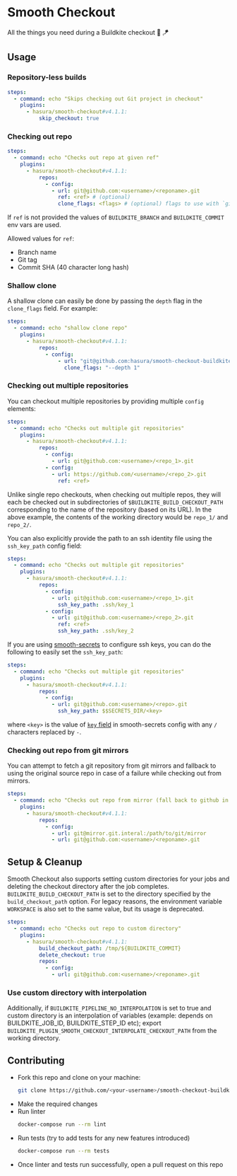 # Smooth Checkout
All the things you need during a Buildkite checkout :butter: :kite:

## Usage

### Repository-less builds
```yml
steps:
  - command: echo "Skips checking out Git project in checkout"
    plugins:
      - hasura/smooth-checkout#v4.1.1:
          skip_checkout: true
```

### Checking out repo
```yml
steps:
  - command: echo "Checks out repo at given ref"
    plugins:
      - hasura/smooth-checkout#v4.1.1:
          repos:
            - config:
              - url: git@github.com:<username>/<reponame>.git
                ref: <ref> # (optional)
                clone_flags: <flags> # (optional) flags to use with `git clone` command
```

If `ref` is not provided the values of `BUILDKITE_BRANCH` and `BUILDKITE_COMMIT` env vars are used.

Allowed values for `ref`:
- Branch name
- Git tag
- Commit SHA (40 character long hash)

### Shallow clone
A shallow clone can easily be done by passing the `depth` flag in the `clone_flags` field. For example:
```yaml
steps:
  - command: echo "shallow clone repo"
    plugins:
      - hasura/smooth-checkout#v4.1.1:
          repos:
            - config:
                - url: "git@github.com:hasura/smooth-checkout-buildkite-plugin"
                  clone_flags: "--depth 1"
```
      

### Checking out multiple repositories
You can checkout multiple repositories by providing multiple `config` elements:
```yaml
steps:
  - command: echo "Checks out multiple git repositories"
    plugins:
      - hasura/smooth-checkout#v4.1.1:
          repos:
            - config:
              - url: git@github.com:<username>/<repo_1>.git
            - config:
              - url: https://github.com/<username>/<repo_2>.git
                ref: <ref>
```
Unlike single repo checkouts, when checking out multiple repos, they will each be checked out in
subdirectories of `$BUILDKITE_BUILD_CHECKOUT_PATH` corresponding to the name of the repository
(based on its URL). In the above example, the contents of the working directory would be `repo_1/`
and `repo_2/`.

You can also explicitly provide the path to an ssh identity file using the `ssh_key_path` config field:
```yaml
steps:
  - command: echo "Checks out multiple git repositories"
    plugins:
      - hasura/smooth-checkout#v4.1.1:
          repos:
            - config:
              - url: git@github.com:<username>/<repo_1>.git
                ssh_key_path: .ssh/key_1
            - config:
              - url: git@github.com:<username>/<repo_2>.git
                ref: <ref>
                ssh_key_path: .ssh/key_2
```

If you are using [smooth-secrets](https://github.com/hasura/smooth-secrets-buildkite-plugin) to
configure ssh keys, you can do the following to easily set the `ssh_key_path`:
```yaml
steps:
  - command: echo "Checks out multiple git repositories"
    plugins:
      - hasura/smooth-checkout#v4.1.1:
          repos:
            - config:
              - url: git@github.com:<username>/<repo>.git
                ssh_key_path: $$SECRETS_DIR/<key>
```
where `<key>` is the value of
[`key` field](https://github.com/hasura/smooth-secrets-buildkite-plugin#key-required-string) in
smooth-secrets config with any `/` characters replaced by `-`.

### Checking out repo from git mirrors
You can attempt to fetch a git repository from git mirrors and fallback to using the original
source repo in case of a failure while checking out from mirrors.
```yaml
steps:
  - command: echo "Checks out repo from mirror (fall back to github in case of failure)"
    plugins:
      - hasura/smooth-checkout#v4.1.1:
          repos:
            - config:
              - url: git@mirror.git.interal:/path/to/git/mirror
              - url: git@github.com:<username>/<reponame>.git
```


## Setup & Cleanup
Smooth Checkout also supports setting custom directories for your jobs and deleting the checkout
directory after the job completes. `BUILDKITE_BUILD_CHECKOUT_PATH` is set to the
directory specified by the `build_checkout_path` option. For legacy reasons, the environment
variable `WORKSPACE` is also set to the same value, but its usage is deprecated.
```yaml
steps:
  - command: echo "Checks out repo to custom directory"
    plugins:
      - hasura/smooth-checkout#v4.1.1:
          build_checkout_path: /tmp/${BUILDKITE_COMMIT}
          delete_checkout: true
          repos:
            - config:
              - url: git@github.com:<username>/<reponame>.git
```
### Use custom directory with interpolation
Additionally, if `BUILDKITE_PIPELINE_NO_INTERPOLATION` is set to true and custom directory is an interpolation of variables (example: depends on BUILDKITE_JOB_ID, BUILDKITE_STEP_ID etc); export `BUILDKITE_PLUGIN_SMOOTH_CHECKOUT_INTERPOLATE_CHECKOUT_PATH` from the working directory.

## Contributing
  - Fork this repo and clone on your machine:
    ```bash
    git clone https://github.com/<your-username>/smooth-checkout-buildkite-plugin
    ```
  - Make the required changes
  - Run linter
    ```bash
    docker-compose run --rm lint
    ```
  - Run tests (try to add tests for any new features introduced)
    ```bash
    docker-compose run --rm tests
    ```
  - Once linter and tests run successfully, open a pull request on this repo
